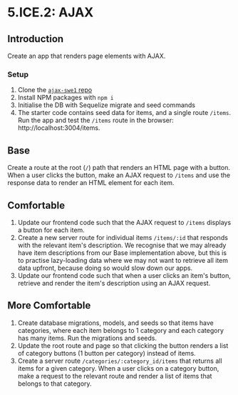 # 5.ICE.2: AJAX

## Introduction

Create an app that renders page elements with AJAX.

### Setup

1. Clone the [`ajax-swe1` repo](https://github.com/rocketacademy/ajax-swe1)
2. Install NPM packages with `npm i`
3. Initialise the DB with Sequelize migrate and seed commands
4. The starter code contains seed data for items, and a single route `/items`. Run the app and test the `/items` route in the browser: http://localhost:3004/items.

## Base

Create a route at the root \(`/`\) path that renders an HTML page with a button. When a user clicks the button, make an AJAX request to `/items` and use the response data to render an HTML element for each item.

## Comfortable

1. Update our frontend code such that the AJAX request to `/items` displays a button for each item.
2. Create a new server route for individual items `/items/:id` that responds with the relevant item's description. We recognise that we may already have item descriptions from our Base implementation above, but this is to practise lazy-loading data where we may not want to retrieve all item data upfront, because doing so would slow down our apps.
3. Update our frontend code such that when a user clicks an item's button, retrieve and render the item's description using an AJAX request.

## More Comfortable

1. Create database migrations, models, and seeds so that items have categories, where each item belongs to 1 category and each category has many items. Run the migrations and seeds.
2. Update the root route and page so that clicking the button renders a list of category buttons \(1 button per category\) instead of items.
3. Create a server route `/categories/:category_id/items` that returns all items for a given category. When a user clicks on a category button, make a request to the relevant route and render a list of items that belongs to that category.

